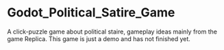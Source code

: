 # Godot_Political_Satire_Game
A click-puzzle game about political staire, gameplay ideas mainly from the game Replica. This game is just a demo and has not finished yet.
